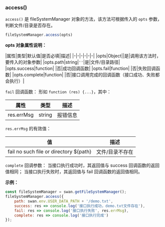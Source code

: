 ### access()

`access()` 是 fileSystemManager 对象的方法，该方法可根据传入的 `opts` 参数，判断文件/目录是否存在。

```js
fileSystemManager.access(opts)
```

**opts 对象属性说明：**

|属性|类型|默认值|是否必填|描述|
|-|-|-|-|-|-|
|opts|Object||是|调用该方法时，要传入的对象参数|
|opts.path|string|`''`|是|文件/目录路径|
|opts.success|function| |否|成功回调函数|
|opts.fail|function| |否|失败回调函数|
|opts.complete|function| |否|接口调用完成的回调函数（接口成功、失败都会执行）|


`fail` 回调函数：
形如 `function (res) {...}`，其中：

|属性|类型|描述|
|-|-|-|
|res.errMsg|string|报错信息 |



`res.errMsg` 的有效值：

| 值| 描述|
|-|-|
| fail no such file or directory ${path} | 文件/目录不存在

`complete` 回调参数：
当接口执行成功时，其返回值与 success 回调函数的返回值相同；
当接口执行失败时，其返回值与 fail 回调函数的返回值相同。

**示例：**

```js
const fileSystemManager = swan.getFileSystemManager();
fileSystemManager.access({
    path: swan.env.USER_DATA_PATH + '/demo.txt',
    success: res => console.log('接口执行成功，demo.txt文件存在'),
    fail: res => console.log('接口执行失败', res.errMsg),
    complete: res => console.log('接口执行完成')
});
```